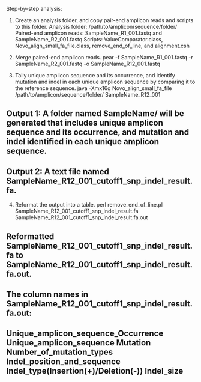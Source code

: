 Step-by-step analysis:
1. Create an analysis folder, and copy pair-end amplicon reads and scripts to this folder.
  Analysis folder: /path/to/amplicon/sequence/folder/
  Paired-end amplicon reads: SampleName_R1_001.fastq and SampleName_R2_001.fastq
  Scripts: ValueComparator.class, Novo_align_small_fa_file.class, remove_end_of_line, and alignment.csh

2. Merge paired-end amplicon reads.
  pear -f SampleName_R1_001.fastq -r SampleName_R2_001.fastq -o SampleName_R12_001.fastq

3. Tally unique amplicon sequence and its occurrence, and identify mutation and indel in each unique amplicon sequence by comparing it to the reference sequence.
  java -Xmx16g Novo_align_small_fa_file /path/to/amplicon/sequence/folder/ SampleName_R12_001
  ## Output 1: A folder named SampleName/ will be generated that includes unique amplicon sequence and its occurrence, and mutation and indel identified in each unique amplicon sequence.
  ## Output 2: A text file named SampleName_R12_001_cutoff1_snp_indel_result.fa.
  
4. Reformat the output into a table.
  perl remove_end_of_line.pl SampleName_R12_001_cutoff1_snp_indel_result.fa SampleName_R12_001_cutoff1_snp_indel_result.fa.out
  ## Reformatted SampleName_R12_001_cutoff1_snp_indel_result.fa to SampleName_R12_001_cutoff1_snp_indel_result.fa.out.
  ## The column names in SampleName_R12_001_cutoff1_snp_indel_result.fa.out:
  ## Unique_amplicon_sequence_Occurrence  Unique_amplicon_sequence  Mutation  Number_of_mutation_types  Indel_position_and_sequence Indel_type(Insertion(+)/Deletion(-))  Indel_size
